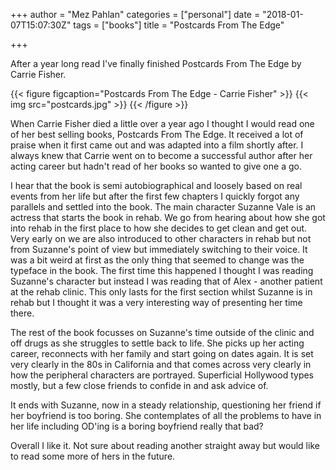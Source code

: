 +++
author = "Mez Pahlan"
categories = ["personal"]
date = "2018-01-07T15:07:30Z"
tags = ["books"]
title = "Postcards From The Edge"

+++

After a year long read I've finally finished Postcards From The Edge by Carrie Fisher.

{{< figure figcaption="Postcards From The Edge - Carrie Fisher" >}}
    {{< img src="postcards.jpg" >}}
{{< /figure >}}

<!--more-->

When Carrie Fisher died a little over a year ago I thought I would read one of her best selling books, Postcards From
The Edge. It received a lot of praise when it first came out and was adapted into a film shortly after. I always knew
that Carrie went on to become a successful author after her acting career but hadn't read of her books so wanted to give
one a go.

I hear that the book is semi autobiographical and loosely based on real events from her life but after the first few
chapters I quickly forgot any parallels and settled into the book. The main character Suzanne Vale is an actress that
starts the book in rehab. We go from hearing about how she got into rehab in the first place to how she decides to get
clean and get out. Very early on we are also introduced to other characters in rehab but not from Suzanne's point of
view but immediately switching to their voice. It was a bit weird at first as the only thing that seemed to change was
the typeface in the book. The first time this happened I thought I was reading Suzanne's character but instead I was
reading that of Alex - another patient at the rehab clinic. This only lasts for the first section whilst Suzanne is in
rehab but I thought it was a very interesting way of presenting her time there.

The rest of the book focusses on Suzanne's time outside of the clinic and off drugs as she struggles to settle back to
life. She picks up her acting career, reconnects with her family and start going on dates again. It is set very clearly
in the 80s in California and that comes across very clearly in how the peripheral characters are portrayed. Superficial
Hollywood types mostly, but a few close friends to confide in and ask advice of.

It ends with Suzanne, now in a steady relationship, questioning her friend if her boyfriend is too boring. She
contemplates of all the problems to have in her life including OD'ing is a boring boyfriend really that bad?

Overall I like it. Not sure about reading another straight away but would like to read some more of hers in the future.
